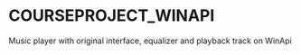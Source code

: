 # COURSEPROJECT_WINAPI
Music player with original interface, equalizer and playback track on WinApi
